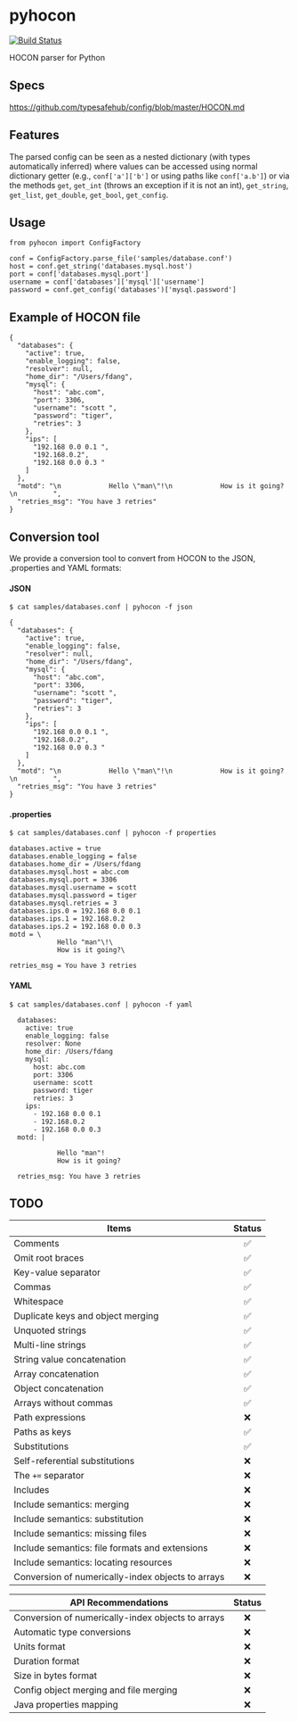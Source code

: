 pyhocon
=======

[![Build Status](https://travis-ci.org/chimpler/pyhocon.svg)](https://travis-ci.org/chimpler/pyhocon)

HOCON parser for Python

## Specs

https://github.com/typesafehub/config/blob/master/HOCON.md

## Features
The parsed config can be seen as a nested dictionary (with types automatically inferred) where values can be accessed using normal
dictionary getter (e.g., `conf['a']['b']` or using paths like `conf['a.b']`) or via the methods `get`, `get_int` (throws an exception
if it is not an int), `get_string`, `get_list`, `get_double`, `get_bool`, `get_config`.

## Usage

    from pyhocon import ConfigFactory
    
    conf = ConfigFactory.parse_file('samples/database.conf')
    host = conf.get_string('databases.mysql.host')
    port = conf['databases.mysql.port']
    username = conf['databases']['mysql']['username']
    password = conf.get_config('databases')['mysql.password']

## Example of HOCON file

    {
      "databases": {
        "active": true,
        "enable_logging": false,
        "resolver": null,
        "home_dir": "/Users/fdang",
        "mysql": {
          "host": "abc.com",
          "port": 3306,
          "username": "scott ",
          "password": "tiger",
          "retries": 3
        },
        "ips": [
          "192.168 0.0 0.1 ",
          "192.168.0.2",
          "192.168 0.0 0.3 "
        ]
      },
      "motd": "\n            Hello \"man\"!\n            How is it going?\n         ",
      "retries_msg": "You have 3 retries"
    }
    
## Conversion tool

We provide a conversion tool to convert from HOCON to the JSON, .properties and YAML formats:

####  JSON

    $ cat samples/databases.conf | pyhocon -f json
    
    {
      "databases": {
        "active": true,
        "enable_logging": false,
        "resolver": null,
        "home_dir": "/Users/fdang",
        "mysql": {
          "host": "abc.com",
          "port": 3306,
          "username": "scott ",
          "password": "tiger",
          "retries": 3
        },
        "ips": [
          "192.168 0.0 0.1 ",
          "192.168.0.2",
          "192.168 0.0 0.3 "
        ]
      },
      "motd": "\n            Hello \"man\"!\n            How is it going?\n         ",
      "retries_msg": "You have 3 retries"
    }

####  .properties

    $ cat samples/databases.conf | pyhocon -f properties

    databases.active = true
    databases.enable_logging = false
    databases.home_dir = /Users/fdang
    databases.mysql.host = abc.com
    databases.mysql.port = 3306
    databases.mysql.username = scott
    databases.mysql.password = tiger
    databases.mysql.retries = 3
    databases.ips.0 = 192.168 0.0 0.1
    databases.ips.1 = 192.168.0.2
    databases.ips.2 = 192.168 0.0 0.3
    motd = \
                Hello "man"\!\
                How is it going?\
    
    retries_msg = You have 3 retries
    
#### YAML

    $ cat samples/databases.conf | pyhocon -f yaml

      databases:
        active: true
        enable_logging: false
        resolver: None
        home_dir: /Users/fdang
        mysql:
          host: abc.com
          port: 3306
          username: scott
          password: tiger
          retries: 3
        ips:
          - 192.168 0.0 0.1
          - 192.168.0.2
          - 192.168 0.0 0.3
      motd: |
    
                Hello "man"!
                How is it going?
    
      retries_msg: You have 3 retries

## TODO

Items                                  | Status
-------------------------------------- | :-----:
Comments                               | :white_check_mark:
Omit root braces                       | :white_check_mark:
Key-value separator                    | :white_check_mark:
Commas                                 | :white_check_mark:
Whitespace                             | :white_check_mark:
Duplicate keys and object merging      | :white_check_mark:
Unquoted strings                       | :white_check_mark:
Multi-line strings                     | :white_check_mark:
String value concatenation             | :white_check_mark:
Array concatenation                    | :white_check_mark:
Object concatenation                   | :white_check_mark:
Arrays without commas                  | :white_check_mark:
Path expressions                       | :x:
Paths as keys                          | :white_check_mark:
Substitutions                          | :white_check_mark:
Self-referential substitutions         | :x:
The `+=` separator                     | :x:
Includes                               | :x:
Include semantics: merging             | :x:
Include semantics: substitution        | :x:
Include semantics: missing files       | :x:
Include semantics: file formats and extensions     | :x:
Include semantics: locating resources              | :x:
Conversion of numerically-index objects to arrays  | :x:

API Recommendations                                        | Status
---------------------------------------------------------- | :----:
Conversion of numerically-index objects to arrays          | :x:
Automatic type conversions                                 | :x:
Units format                                               | :x:
Duration format                                            | :x:
Size in bytes format                                       | :x:
Config object merging and file merging                     | :x:
Java properties mapping                                    | :x:
